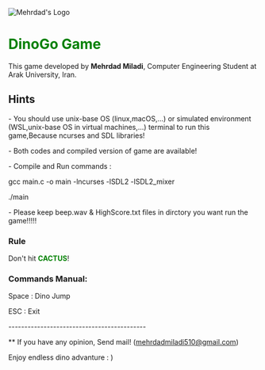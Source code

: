 ![Mehrdad's Logo](https://s3.ca-central-1.amazonaws.com/logojoy/logos/209515834/noBgColor.png?18073.700000001118)
# <font color="green">DinoGo Game</font>

This game developed by **Mehrdad Miladi**, Computer Engineering Student at Arak University, Iran.

## Hints

\- You should use unix-base OS (linux,macOS,...) or simulated environment (WSL,unix-base OS in virtual machines,...) terminal to run this game,Because ncurses and SDL libraries!

\- Both codes and compiled version of game are available!

\- Compile and Run commands :

gcc main.c -o main -lncurses -lSDL2 -lSDL2_mixer

./main

\- Please keep beep.wav & HighScore.txt files in dirctory you want run the game!!!!!




### Rule
Don't hit <font color="green">**CACTUS**</font>!

### Commands Manual:
Space : Dino Jump

ESC : Exit


_-_-_-_-_-_-_-_-_-_-_-_-_-_-_-_-_-_-_-_-_-_-_-_-_-_-_-_-_-_-_-_-_-_-_-_-_-_-_-_-_-_-_-_

** If you have any opinion, Send mail! (mehrdadmiladi510@gmail.com)

Enjoy endless dino advanture : )